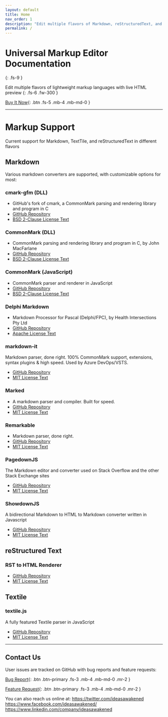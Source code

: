 ```yaml
---
layout: default
title: Home
nav_order: 1
description: "Edit multiple flavors of Markdown, reStructuredText, and Textile with live HTML preview."
permalink: /
---
```


# Universal Markup Editor Documentation
{: .fs-9 }

Edit multiple flavors of lightweight markup languages with live HTML preview
{: .fs-6 .fw-300 }

[Buy It Now](https://www.microsoft.com/en-us/store/apps/windows/){: .btn .fs-5 .mb-4 .mb-md-0 }

---

# Markup Support
Current support for Markdown, TextTile, and reStructuredText in different flavors

## Markdown
Various markdown converters are supported, with customizable options for most:

### cmark-gfm (DLL)
* GitHub's fork of cmark, a CommonMark parsing and rendering library and program in C
* [GitHub Repository](https://github.com/github/cmark-gfm)
* [BSD 2-Clause License Text](ume://License_DLL_JohnMacFarlane_cmark_gfm.md)

### CommonMark (DLL)
* CommonMark parsing and rendering library and program in C, by John MacFarlane
* [GitHub Repository](https://github.com/commonmark/cmark)
* [BSD 2-Clause License Text](ume://License_DLL_JohnMacFarlane_CommonMark.md)

### CommonMark (JavaScript)
* CommonMark parser and renderer in JavaScript
* [GitHub Repository](https://github.com/commonmark/commonmark.js)
* [BSD 2-Clause License Text](ume://License_JS_JohnMacFarlane_CommonMark.md)

### Delphi Markdown
* Markdown Processor for Pascal (Delphi/FPC), by Health Intersections Pty Ltd
* [GitHub Repository](https://github.com/grahamegrieve/delphi-markdown)
* [Apache License Text](ume://License_GrahameGrieve_DelphiMarkdown.md)

### markdown-it
Markdown parser, done right. 100% CommonMark support, extensions, syntax plugins & high speed. Used by Azure DevOps/VSTS.
* [GitHub Repository](https://github.com/markdown-it/markdown-it)
* [MIT License Text](ume://License_VitalyPuzrin_AlexKocharin_markdownit.md)

### Marked
* A markdown parser and compiler. Built for speed.
* [GitHub Repository](https://github.com/markedjs/marked)
* [MIT License Text](ume://License_ChristopherJeffrey_marked.md)

### Remarkable
* Markdown parser, done right.
* [GitHub Repository](https://github.com/jonschlinkert/remarkable)
* [MIT License Text](ume://License_JonSchlinkert_remarkable.md)

### PagedownJS
The Markdown editor and converter used on Stack Overflow and the other Stack Exchange sites
* [GitHub Repository](https://github.com/StackExchange/pagedown)
* [MIT License Text](ume://License_Pagedown.md)

### ShowdownJS
A bidirectional Markdown to HTML to Markdown converter written in Javascript
* [GitHub Repository](https://github.com/showdownjs/showdown)
* [MIT License Text](ume://License_Showdown.md)


## reStructured Text

### RST to HTML Renderer
* [GitHub Repository](https://github.com/thoward/rst2html)
* [MIT License Text](ume://License_TroyHoward_rst2html.md)

## Textile

### textile.js
A fully featured Textile parser in JavaScript
* [GitHub Repository](https://github.com/borgar/textile-js)
* [MIT License Text](ume://License_Borgar_textile.md)

---

## Contact Us

User issues are tracked on GitHub with bug reports and feature requests:  

[Bug Report](https://github.com/ideasawakened/universalmarkupeditor/issues/new?labels=bug&template=bug_report.md){: .btn .btn-primary .fs-3 .mb-4 .mb-md-0 .mr-2 }

[Feature Request](https://github.com/ideasawakened/universalmarkupeditor/issues/new?labels=enhancement&template=feature_request.md){: .btn .btn-primary .fs-3 .mb-4 .mb-md-0 .mr-2 }

You can also reach us online at:
https://twitter.com/ideasawakened
https://www.facebook.com/ideasawakened/
https://www.linkedin.com/company/ideasawakened